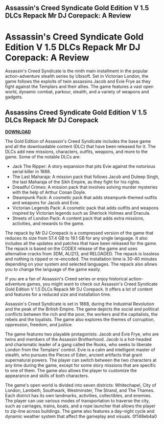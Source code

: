 ## Assassin's Creed Syndicate Gold Edition V 1.5 DLCs Repack Mr DJ Corepack: A Review

  
# Assassin's Creed Syndicate Gold Edition V 1.5 DLCs Repack Mr DJ Corepack: A Review
 
Assassin's Creed Syndicate is the ninth main installment in the popular action-adventure stealth series by Ubisoft. Set in Victorian London, the game follows the exploits of twin assassins Jacob and Evie Frye as they fight against the Templars and their allies. The game features a vast open world, dynamic combat, parkour, stealth, and a variety of weapons and gadgets.
 
## Assassins Creed Syndicate Gold Edition V 1.5 DLCs Repack Mr DJ Corepack


[**DOWNLOAD**](https://www.google.com/url?q=https%3A%2F%2Fssurll.com%2F2tLF4d&sa=D&sntz=1&usg=AOvVaw04YYXkK9x8EZs_5sC699dE)

 
The Gold Edition of Assassin's Creed Syndicate includes the base game and all the downloadable content (DLC) that have been released for it. The DLCs add new missions, characters, outfits, weapons, and more to the game. Some of the notable DLCs are:
 
- Jack The Ripper: A story expansion that pits Evie against the notorious serial killer in 1888.
- The Last Maharaja: A mission pack that follows Jacob and Duleep Singh, the last Maharaja of the Sikh Empire, as they fight for his rights.
- Dreadful Crimes: A mission pack that involves solving murder mysteries with the help of Arthur Conan Doyle.
- Steampunk Pack: A cosmetic pack that adds steampunk-themed outfits and weapons for Jacob and Evie.
- Victorian Legends Pack: A cosmetic pack that adds outfits and weapons inspired by Victorian legends such as Sherlock Holmes and Dracula.
- Streets of London Pack: A content pack that adds extra missions, activities, and rewards to the game.

The repack by Mr DJ Corepack is a compressed version of the game that reduces its size from 57.4 GB to 19.1 GB for any single language. It also includes all the updates and patches that have been released for the game. The repack is based on the CODEX release of the game and uses alternative cracks from 3DM, ALI213, and RELOADED. The repack is lossless and nothing is ripped or re-encoded. The installation time is 30-40 minutes depending on your system and selected languages. The repack also allows you to change the language of the game easily.
 
If you are a fan of Assassin's Creed series or enjoy historical action-adventure games, you might want to check out Assassin's Creed Syndicate Gold Edition V 1.5 DLCs Repack Mr DJ Corepack. It offers a lot of content and features for a reduced size and installation time.

Assassin's Creed Syndicate is set in 1868, during the Industrial Revolution and the peak of the British Empire. The game depicts the social and political conflicts between the rich and the poor, the workers and the capitalists, the rebels and the loyalists. The game also explores the themes of corruption, oppression, freedom, and justice.
 
The game features two playable protagonists: Jacob and Evie Frye, who are twins and members of the Assassin Brotherhood. Jacob is a hot-headed and charismatic leader of a gang called the Rooks, who seeks to liberate London from the Templars' control. Evie is a calm and intelligent master of stealth, who pursues the Pieces of Eden, ancient artifacts that grant supernatural powers. The player can switch between the two characters at any time during the game, except for some story missions that are specific to one of them. The game also allows the player to customize the appearance and skills of both characters.
 
The game's open world is divided into seven districts: Whitechapel, City of London, Lambeth, Southwark, Westminster, The Strand, and The Thames. Each district has its own landmarks, activities, collectibles, and enemies. The player can use various modes of transportation to traverse the city, such as carriages, trains, boats, and a rope launcher that allows the player to zip-line across buildings. The game also features a day-night cycle and dynamic weather system that affect the gameplay and visuals.
 0f148eb4a0
